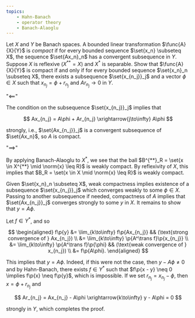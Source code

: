 ```yaml
---
topics:
    - Hahn-Banach
    - operator theory
    - Banach-Alaoglu
---
```


<problem>

Let $X$ and $Y$ be Banach spaces. A bounded linear transformation $\func{A}{X}{Y}$ is _compact_ if for every bounded sequence $\set{x_n} \subseteq X$, the sequence $\set{Ax_n}_n$ has a convergent subsequence in $Y$. Suppose $X$ is reflexive ($X^{**} = X$) and $X^*$ is separable. Show that $\func{A}{X}{Y}$ is compact if and only if for every bounded sequence $\set{x_n}_n \subseteq X$, there exists a subsequence $\set{x_{n_j}}_j$ and a vector $\phi \in X$ such that $x_{n_j} = \phi + r_{n_j}$ and $Ar_{n_j} \to 0$ in $Y$.

</problem>

<solution>

"$\impliedby$"

The condition on the subsequence $\set{x_{n_j}}_j$ implies that

$$
Ax_{n_j} = A\phi + Ar_{n_j} \xrightarrow{j\to\infty} A\phi
$$

strongly, i.e., $\set{Ax_{n_j}}_j$ is a convergent subsequence of $\set{Ax_n}$, so $A$ is compact.

"$\implies$"

By applying Banach-Alaoglu to $X^*$, we see that the ball $B^{**}_R = \set{x \in X^{**} \mid \norm{x} \leq R}$ is weakly compact. By reflexivity of $X$, this implies that $B_R = \set{x \in X \mid \norm{x} \leq R}$ is weakly compact.

Given $\set{x_n}_n \subseteq X$, weak compactness implies existence of a subsequence $\set{x_{n_j}}_j$ which converges weakly to some $\phi \in X$. Passing to another subsequence if needed, compactness of $A$ implies that $\set{Ax_{n_j}}_j$ converges strongly to some $y$ in $X$. It remains to show that $y = A\phi$.

Let $f \in Y^*$, and so

$$
\begin{aligned}
    f\p{y}
        &= \lim_{k\to\infty} f\p{Ax_{n_j}}
            && (\text{strong convergence of } Ax_{n_j}) \\
        &= \lim_{k\to\infty} \p{A^\trans f}\p{x_{n_j}} \\
        &= \lim_{k\to\infty} \p{A^\trans f}\p{\phi}
            && (\text{weak convergence of } x_{n_j}) \\
        &= f\p{A\phi}.
\end{aligned}
$$

This implies that $y = A\phi$. Indeed, if this were not the case, then $y - A\phi \neq 0$ and by Hahn-Banach, there exists $f \in Y^*$ such that $f\p{x - y} \neq 0 \implies f\p{x} \neq f\p{y}$, which is impossible. If we set $r_{n_j} = x_{n_j} - \phi$, then $x = \phi + r_{n_j}$ and

$$
Ar_{n_j}
    = Ax_{n_j} - A\phi
    \xrightarrow{k\to\infty} y - A\phi = 0
$$

strongly in $Y$, which completes the proof.

</solution>
